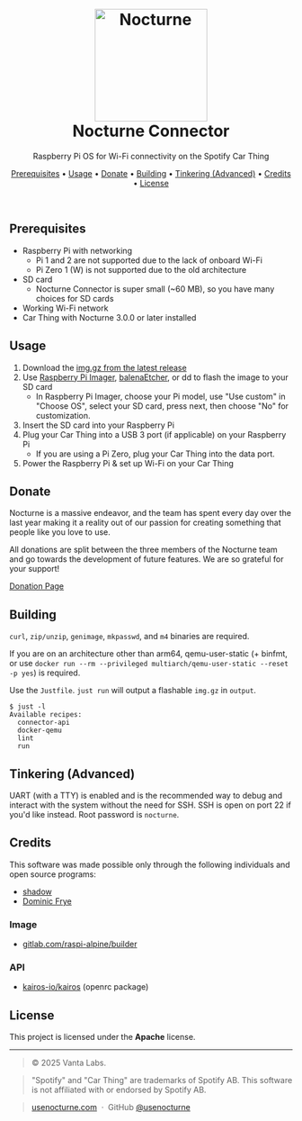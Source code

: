 <h1 align="center">
  <br>
  <img src="https://usenocturne.com/images/logo.png" alt="Nocturne" width="200">
  <br>
  Nocturne Connector
  <br>
</h1>

<p align="center">Raspberry Pi OS for Wi-Fi connectivity on the Spotify Car Thing</p>

<p align="center">
  <a href="#prerequisites">Prerequisites</a> •
  <a href="#usage">Usage</a> •
  <a href="#donate">Donate</a> •
  <a href="#building">Building</a> •
  <a href="#tinkering-advanced">Tinkering (Advanced)</a> •
  <a href="#credits">Credits</a> •
  <a href="#license">License</a>
</p>

<br>

## Prerequisites

- Raspberry Pi with networking
  - Pi 1 and 2 are not supported due to the lack of onboard Wi-Fi
  - Pi Zero 1 (W) is not supported due to the old architecture
- SD card
  - Nocturne Connector is super small (~60 MB), so you have many choices for SD cards
- Working Wi-Fi network
- Car Thing with Nocturne 3.0.0 or later installed

## Usage

1. Download the [img.gz from the latest release](https://github.com/usenocturne/nocturne-connector/releases/latest)
2. Use [Raspberry Pi Imager](https://www.raspberrypi.com/software/), [balenaEtcher](https://etcher.balena.io/), or dd to flash the image to your SD card
   - In Raspberry Pi Imager, choose your Pi model, use "Use custom" in "Choose OS", select your SD card, press next, then choose "No" for customization.
4. Insert the SD card into your Raspberry Pi
5. Plug your Car Thing into a USB 3 port (if applicable) on your Raspberry Pi
   - If you are using a Pi Zero, plug your Car Thing into the data port.
6. Power the Raspberry Pi & set up Wi-Fi on your Car Thing

## Donate

Nocturne is a massive endeavor, and the team has spent every day over the last year making it a reality out of our passion for creating something that people like you love to use.

All donations are split between the three members of the Nocturne team and go towards the development of future features. We are so grateful for your support!

[Donation Page](https://usenocturne.com/donate)

## Building

`curl`, `zip/unzip`, `genimage`, `mkpasswd`, and `m4` binaries are required.

If you are on an architecture other than arm64, qemu-user-static (+ binfmt, or use `docker run --rm --privileged multiarch/qemu-user-static --reset -p yes`) is required.

Use the `Justfile`. `just run` will output a flashable `img.gz` in `output`.

```
$ just -l
Available recipes:
  connector-api
  docker-qemu
  lint
  run
```

## Tinkering (Advanced)

UART (with a TTY) is enabled and is the recommended way to debug and interact with the system without the need for SSH. SSH is open on port 22 if you'd like instead. Root password is `nocturne`.

## Credits

This software was made possible only through the following individuals and open source programs:

- [shadow](https://github.com/68p)
- [Dominic Frye](https://github.com/itsnebulalol)

### Image

- [gitlab.com/raspi-alpine/builder](https://gitlab.com/raspi-alpine/builder)

### API

- [kairos-io/kairos](https://github.com/kairos-io/kairos/blob/v1.6.0/pkg/machine/openrc/unit.go) (openrc package)

## License

This project is licensed under the **Apache** license.

---

> © 2025 Vanta Labs.

> "Spotify" and "Car Thing" are trademarks of Spotify AB. This software is not affiliated with or endorsed by Spotify AB.

> [usenocturne.com](https://usenocturne.com) &nbsp;&middot;&nbsp;
> GitHub [@usenocturne](https://github.com/usenocturne)
